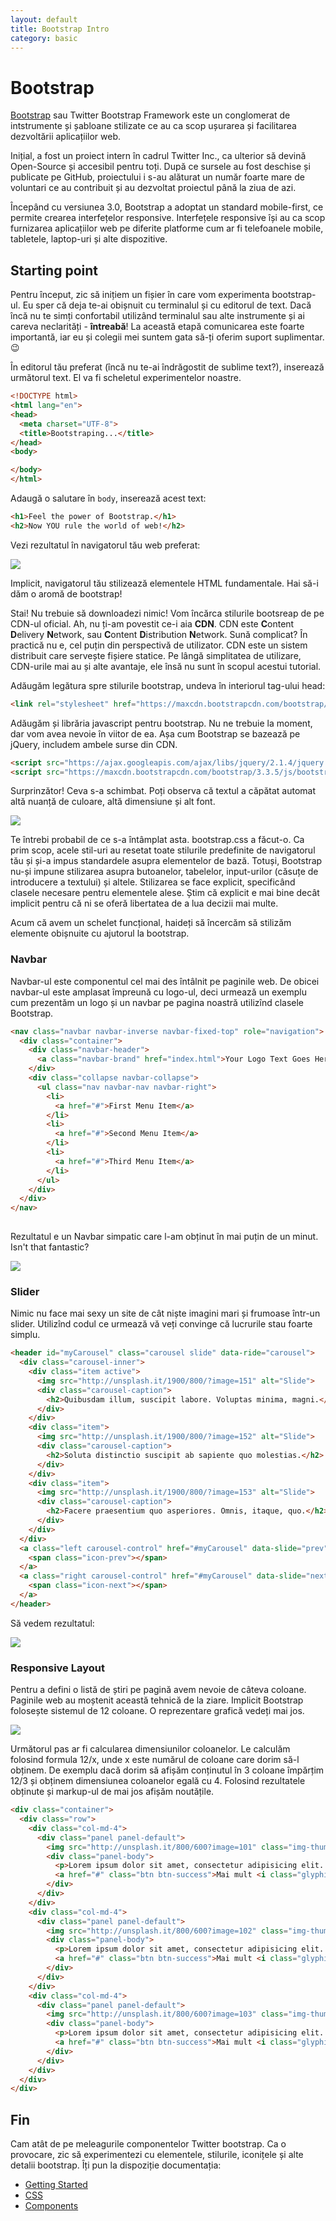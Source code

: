 ```yaml
---
layout: default
title: Bootstrap Intro
category: basic
---
```


# Bootstrap

[Bootstrap](getbootstrap.com) sau Twitter Bootstrap Framework este un conglomerat de intstrumente și șabloane stilizate ce au ca scop ușurarea și facilitarea dezvoltării aplicațiilor web.

Inițial, a fost un proiect intern în cadrul Twitter Inc., ca ulterior să devină Open-Source și accesibil pentru toți. După ce sursele au fost deschise și publicate pe GitHub, proiectului i s-au alăturat un număr foarte mare de voluntari ce au contribuit și au dezvoltat proiectul până la ziua de azi.

Începând cu versiunea 3.0, Bootstrap a adoptat un standard mobile-first, ce permite crearea interfețelor responsive. Interfețele responsive își au ca scop furnizarea aplicațiilor web pe diferite platforme cum ar fi telefoanele mobile, tabletele, laptop-uri și alte dispozitive.

## Starting point
Pentru început, zic să inițiem un fișier în care vom experimenta bootstrap-ul. Eu sper că deja te-ai obișnuit cu terminalul și cu editorul de text. Dacă încă nu te simți confortabil utilizând terminalul sau alte instrumente și ai careva neclarități - **întreabă**! La această etapă comunicarea este foarte importantă, iar eu și colegii mei suntem gata să-ți oferim suport suplimentar. :wink:

În editorul tău preferat (încă nu te-ai îndrăgostit de sublime text?), inserează următorul text. El va fi scheletul experimentelor noastre.

```html
<!DOCTYPE html>
<html lang="en">
<head>
  <meta charset="UTF-8">
  <title>Bootstraping...</title>
</head>
<body>

</body>
</html>
```

Adaugă o salutare în `body`, inserează acest text:

```html
<h1>Feel the power of Bootstrap.</h1>
<h2>Now YOU rule the world of web!</h2>
```

Vezi rezultatul în navigatorul tău web preferat:

<div class="custom-image-shadow">
    <img src="/images/d6l1-bootstrap/1.png" />
</div>

Implicit, navigatorul tău stilizează elementele HTML fundamentale. Hai să-i dăm o aromă de bootstrap!

Stai! Nu trebuie să downloadezi nimic! Vom încărca stilurile bootsreap de pe CDN-ul oficial. Ah, nu ți-am povestit ce-i aia **CDN**. CDN este **C**ontent **D**elivery **N**etwork, sau **C**ontent **D**istribution **N**etwork. Sună complicat? În practică nu e, cel puțin din perspectivă de utilizator. CDN este un sistem distribuit care servește fișiere statice. Pe lângă simplitatea de utilizare, CDN-urile mai au și alte avantaje, ele însă nu sunt în scopul acestui tutorial.

Adăugăm legătura spre stilurile bootstrap, undeva în interiorul tag-ului head:

```html
<link rel="stylesheet" href="https://maxcdn.bootstrapcdn.com/bootstrap/3.3.5/css/bootstrap.min.css">
```

Adăugăm și librăria javascript pentru bootstrap. Nu ne trebuie la moment, dar vom avea nevoie în viitor de ea. Așa cum Bootstrap se bazează pe jQuery, includem ambele surse din CDN.

```html
<script src="https://ajax.googleapis.com/ajax/libs/jquery/2.1.4/jquery.min.js"></script>
<script src="https://maxcdn.bootstrapcdn.com/bootstrap/3.3.5/js/bootstrap.min.js"></script>
```

Surprinzător! Ceva s-a schimbat. Poți observa că textul a căpătat automat altă nuanță de culoare, altă dimensiune și alt font.

<div class="custom-image-shadow">
    <img src="/images/d6l1-bootstrap/2.png" />
</div>

Te întrebi probabil de ce s-a întâmplat asta. bootstrap.css a făcut-o. Ca prim scop, acele stil-uri au resetat toate stilurile predefinite de navigatorul tău și și-a impus standardele asupra elementelor de bază. Totuși, Bootstrap nu-și impune stilizarea asupra butoanelor, tabelelor, input-urilor (căsuțe de introducere a textului) și altele. Stilizarea se face explicit, specificând clasele necesare pentru elementele alese. Știm că explicit e mai bine decât implicit pentru că ni se oferă libertatea de a lua decizii mai multe.

Acum că avem un schelet funcțional, haideți să încercăm să stilizăm elemente obișnuite cu ajutorul la bootstrap.

### Navbar
Navbar-ul este componentul cel mai des întâlnit pe paginile web. De obicei navbar-ul este amplasat împreună cu logo-ul, deci urmează un exemplu cum prezentăm un logo și un navbar pe pagina noastră utilizînd clasele Bootstrap.

```html
<nav class="navbar navbar-inverse navbar-fixed-top" role="navigation">
  <div class="container">
    <div class="navbar-header">
      <a class="navbar-brand" href="index.html">Your Logo Text Goes Here</a>
    </div>
    <div class="collapse navbar-collapse">
      <ul class="nav navbar-nav navbar-right">
        <li>
          <a href="#">First Menu Item</a>
        </li>
        <li>
          <a href="#">Second Menu Item</a>
        </li>
        <li>
          <a href="#">Third Menu Item</a>
        </li>
      </ul>
    </div>
  </div>
</nav>
    
```

Rezultatul e un Navbar simpatic care l-am obținut în mai puțin de un minut. Isn't that fantastic?

<div class="custom-image-shadow">
    <img src="/images/d6l1-bootstrap/3.png" />
</div>

### Slider

Nimic nu face mai sexy un site de cât niște imagini mari și frumoase într-un slider. Utilizînd codul ce urmează vă veți convinge că lucrurile stau foarte simplu.

```html
<header id="myCarousel" class="carousel slide" data-ride="carousel">
  <div class="carousel-inner">
    <div class="item active">
      <img src="http://unsplash.it/1900/800/?image=151" alt="Slide">
      <div class="carousel-caption">
        <h2>Quibusdam illum, suscipit labore. Voluptas minima, magni.</h2>
      </div>
    </div>
    <div class="item">
      <img src="http://unsplash.it/1900/800/?image=152" alt="Slide">
      <div class="carousel-caption">
        <h2>Soluta distinctio suscipit ab sapiente quo molestias.</h2>
      </div>
    </div>
    <div class="item">
      <img src="http://unsplash.it/1900/800/?image=153" alt="Slide">
      <div class="carousel-caption">
        <h2>Facere praesentium quo asperiores. Omnis, itaque, quo.</h2>
      </div>
    </div>
  </div>
  <a class="left carousel-control" href="#myCarousel" data-slide="prev">
    <span class="icon-prev"></span>
  </a>
  <a class="right carousel-control" href="#myCarousel" data-slide="next">
    <span class="icon-next"></span>
  </a>
</header>
```

Să vedem rezultatul:

<div class="custom-image-shadow">
    <img src="/images/d6l1-bootstrap/4.png" />
</div>



### Responsive Layout

Pentru a defini o listă de știri pe pagină avem nevoie de câteva coloane. Paginile web au moștenit această tehnică de la ziare. Implicit Bootstrap folosește sistemul de 12 coloane. O reprezentare grafică vedeți mai jos.

<div class="custom-image-shadow">
    <img src="/images/d6l1-bootstrap/5.png" />
</div>

Următorul pas ar fi calcularea dimensiunilor coloanelor. Le calculăm folosind formula 12/x, unde x este numărul de coloane care dorim să-l obținem. De exemplu dacă dorim să afișăm conținutul în 3 coloane împărțim 12/3 și obținem dimensiunea coloanelor egală cu 4. Folosind rezultatele obținute și markup-ul de mai jos afișăm noutățile.

```html
<div class="container">
  <div class="row">
    <div class="col-md-4">
      <div class="panel panel-default">
        <img src="http://unsplash.it/800/600?image=101" class="img-thumbnail" alt="">
        <div class="panel-body">
          <p>Lorem ipsum dolor sit amet, consectetur adipisicing elit. Itaque, optio corporis quae nulla aspernatur in alias at numquam rerum ea excepturi expedita tenetur assumenda voluptatibus eveniet incidunt dicta nostrum quod?</p>
          <a href="#" class="btn btn-success">Mai mult <i class="glyphicon glyphicon-menu-right"></i></a>
        </div>
      </div>
    </div>
    <div class="col-md-4">
      <div class="panel panel-default">
        <img src="http://unsplash.it/800/600?image=102" class="img-thumbnail" alt="">
        <div class="panel-body">
          <p>Lorem ipsum dolor sit amet, consectetur adipisicing elit. Itaque, optio corporis quae nulla aspernatur in alias at numquam rerum ea excepturi expedita tenetur assumenda voluptatibus eveniet incidunt dicta nostrum quod?</p>
          <a href="#" class="btn btn-success">Mai mult <i class="glyphicon glyphicon-menu-right"></i></a>
        </div>
      </div>
    </div>
    <div class="col-md-4">
      <div class="panel panel-default">
        <img src="http://unsplash.it/800/600?image=103" class="img-thumbnail" alt="">
        <div class="panel-body">
          <p>Lorem ipsum dolor sit amet, consectetur adipisicing elit. Itaque, optio corporis quae nulla aspernatur in alias at numquam rerum ea excepturi expedita tenetur assumenda voluptatibus eveniet incidunt dicta nostrum quod?</p>
          <a href="#" class="btn btn-success">Mai mult <i class="glyphicon glyphicon-menu-right"></i></a>
        </div>
      </div>
    </div>
  </div>
</div>
```

## Fin
Cam atât de pe meleagurile componentelor Twitter bootstrap. Ca o provocare, zic să experimentezi cu elementele, stilurile, iconițele și alte detalii bootstrap. Îți pun la dispoziție documentația:

- [Getting Started](http://getbootstrap.com/getting-started/)
- [CSS](http://getbootstrap.com/css/)
- [Components](http://getbootstrap.com/components/)

